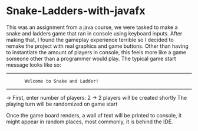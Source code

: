 # Snake-Ladders-with-javafx
This was an assignment from a java course, we were tasked to make a snake and ladders game that ran in 
console using keyboard inputs. After making that, I found the gameplay experience terrible so I decided
to remake the project with real graphics and game buttons. Other than having to instantiate the amount of 
players in console, this feels more like a game someone other than a programmer would play.
The typical game start message looks like so:


-------------------------------------------------
           Welcome to Snake and Ladder!
-------------------------------------------------


-> First, enter number of players:
2
-> 2 players will be created shortly
The playing turn will be randomized on game start

Once the game board renders, a wall of text will be printed to console, it might appear in random places, most commonly, it is behind the IDE.
